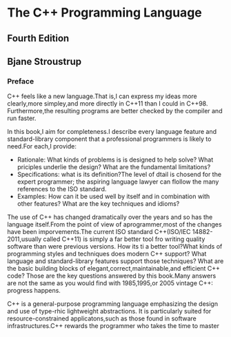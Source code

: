 # The C++ Programming Language 


## Fourth Edition


## Bjane Stroustrup


### Preface

C++ feels like a new language.That is,I can express my ideas more clearly,more simpley,and more directly in C++11 than I could in C++98. Furthermore,the resulting programs are better checked by the compiler and run faster.

In this book,I aim for completeness.I describe every language feature and standard-library component that a professional programmers is likely to need.For each,I provide:

- Rationale: What kinds of problems is is designed to help solve? What priciples underlie  the design? What are the fundamental limitations?
- Specifications: what is its definition?The level of dtail is chosend for the expert programmer; the aspiring language lawyer can flollow the many references to the ISO standard.
- Examples: How can it be used well by itself and in combination with other features? What are the key techniques and idioms?


The use of C++ has changed dramatically over the years and so has the language itself.From the point of view of aprogrammer,most of the changes have been imporvements.The current ISO 
standard C++(ISO/IEC 14882-2011,usually called C++11) is simply a far better tool fro writing quality software than were previous versions. How its ti a better tool?What kinds of programming styles and techniques does modern C++ support? What language and standard-library features support those techniques? What are the basic building blocks of elegant,correct,maintainable,and efficient C++ code? Those are the key questions answered by this book.Many answers are not the same as you would find with 1985,1995,or 2005 vintage C++: progress happens.

C++ is a general-purpose programming language emphasizing the design and use of type-rhic lightweight abstractions. It is particularly suited for resource-constrained applicatons,such as those found in software infrastructures.C++ rewards the programmer who takes the time to master

